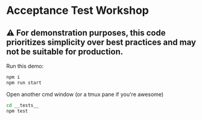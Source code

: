 # Acceptance Test Workshop

## :warning: For demonstration purposes, this code prioritizes simplicity over best practices and may not be suitable for production.

Run this demo:
``` bash
npm i
npm run start
```

Open another cmd window (or a tmux pane if you're awesome)
``` bash
cd __tests__
npm test
```
